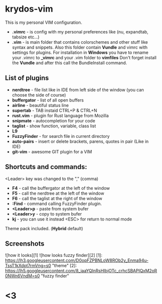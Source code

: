 krydos-vim
=========

This is  my personal VIM configuration. 
 - **.vimrc** - is config with my personal preferences like (nu, expandtab, tabsize etc...)
 - **.vim** - is main folder that contains colorschemes and other stuff like syntax and snippets. Also this folder contain **Vundle** and vimrc with settings for plugins.
For installation in **Windows** you have to rename your .vimrc to **_vimrc** and your .vim folder to **vimfiles**
Don't forget install the **Vundle** and after this call the BundleInstall command.

List of plugins
---------------

 - **nerdtree** - file list like in IDE from left side of the window (you can choose the side of course)
 - **buffergator** - list of all open buffers
 - **airline** - beautiful status line
 - **supertab** - TAB instaid CTRL+P & CTRL+N
 - **rust.vim** - plugin for Rust language from Mozilla
 - **snipmate** - autocompletion for your code
 - **taglist** - show function, variable, class list
 - **L9**
 - **FuzzyFinder** - for search file in current directory
 - **auto-pairs** - insert or delete brackets, parens, quotes in pair (Like in IDE)
 - **git-vim** - awesome GIT plugin for a VIM

Shortcuts and commands:
----------------------

\<Leader> key was changed to the "," (comma)
 - **F4** - call the buffergator at the left of the window
 - **F5** - call the nerdtree at the left of the window
 - **F6** - call the taglist at the right of the window
 - **:Find** - command calling FuzzyFinder plugin.
 - **\<Leader>p** - paste from system bufer
 - **\<Leader>y** - copy to system bufer
 - **kj** - you can use it instead \<ESC> for return to normal mode

Theme pack included. (**Hybrid** default)

Screenshots
-----------

![how it looks][1]
![how looks fuzzy finder][2]
  [1]: https://lh3.googleusercontent.com/D0opFZPBNLoW8ROb2y_Enma94u-TssT1kXdpt7rmVng=s0 "theme"
  [2]: https://lh5.googleusercontent.com/8_iaaYQInRsHIbjOTc_crhcSBAPIQxM2oR0NWn6VndM=s0 "fuzzy finder"

<3
==
